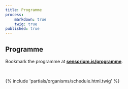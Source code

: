 ```yaml
---
title: Programme
process:
    markdown: true
    twig: true
published: true
---
```


<h2>Programme</h2>

Bookmark the programme at <strong><a href="https://sensorium.is/programme">sensorium.is/programme</a></strong>.

&nbsp;

{% include 'partials/organisms/schedule.html.twig' %}